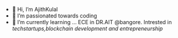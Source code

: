 - 👋 Hi, I’m AjithKulal
- 👀 I’m passionated towards coding
- 🌱 I’m currently learning ... ECE in DR.AIT  @bangore.
   Intrested in <i> techstartups,blockchain development and entrepreneurship  <i>
   
 



<!---
ajcj7/ajcj7 is a ✨ special ✨ repository because its `README.md` (this file) appears on your GitHub profile.
You can click the Preview link to take a look at your changes.
--->
